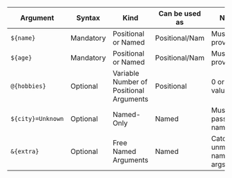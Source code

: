 | Argument          | Syntax    | Kind                                    | Can be used as | Notes                        |
| ----------------- | --------- | --------------------------------------- | -------------- | ---------------------------- |
| `${name}`         | Mandatory | Positional or Named                     | Positional/Nam | Must be provided             |
| `${age}`          | Mandatory | Positional or Named                     | Positional/Nam | Must be provided             |
| `@{hobbies}`      | Optional  | Variable Number of Positional Arguments | Positional     | 0 or more values             |
| `${city}=Unknown` | Optional  | Named-Only                              | Named          | Must be passed by name       |
| `&{extra}`        | Optional  | Free Named Arguments                    | Named          | Catches unmatched named args |
